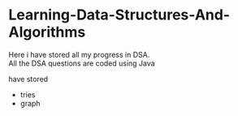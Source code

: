 # Learning-Data-Structures-And-Algorithms
Here i have stored all my progress in DSA.
<br>
All the DSA questions are coded using Java

have stored
* tries
* graph

